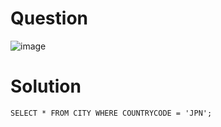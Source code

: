 # Question 

![image](https://user-images.githubusercontent.com/79325092/150287115-d65bd360-bb1b-4e24-94f5-7d6166598179.png)

# Solution 
```
SELECT * FROM CITY WHERE COUNTRYCODE = 'JPN';
```
